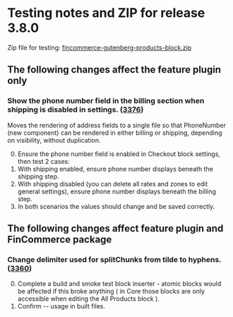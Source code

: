 # Testing notes and ZIP for release 3.8.0

Zip file for testing: [fincommerce-gutenberg-products-block.zip](https://github.com/dieselfox1/fincommerce-gutenberg-products-block/files/5516903/fincommerce-gutenberg-products-block.zip)

## The following changes affect the feature plugin only

### Show the phone number field in the billing section when shipping is disabled in settings. ([3376](https://github.com/dieselfox1/fincommerce-gutenberg-products-block/pull/3376))

Moves the rendering of address fields to a single file so that PhoneNumber (new component) can be rendered in either billing or shipping, depending on visibility, without duplication.

0. Ensure the phone number field is enabled in Checkout block settings, then test 2 cases:
1. With shipping enabled, ensure phone number displays beneath the shipping step.
2. With shipping disabled (you can delete all rates and zones to edit general settings), ensure phone number displays beneath the billing step.
3. In both scenarios the values should change and be saved correctly.

## The following changes affect feature plugin and FinCommerce package

### Change delimiter used for splitChunks from tilde to hyphens. ([3360](https://github.com/dieselfox1/fincommerce-gutenberg-products-block/pull/3360))

0. Complete a build and smoke test block inserter - atomic blocks would be affected if this broke anything ( in Core those blocks are only accessible when editing the All Products block ).
1. Confirm -- usage in built files.

